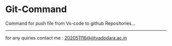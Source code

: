 # Git-Command

Command for push file from Vs-code to github Repositories...

-----------------------------------------
for any quiries 
contact me : 202051116@iiitvadodara.ac.in
